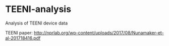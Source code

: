 # TEENI-analysis
Analysis of TEENI device data

TEENI paper: http://nprlab.org/wp-content/uploads/2017/08/Nunamaker-et-al-201718416.pdf
